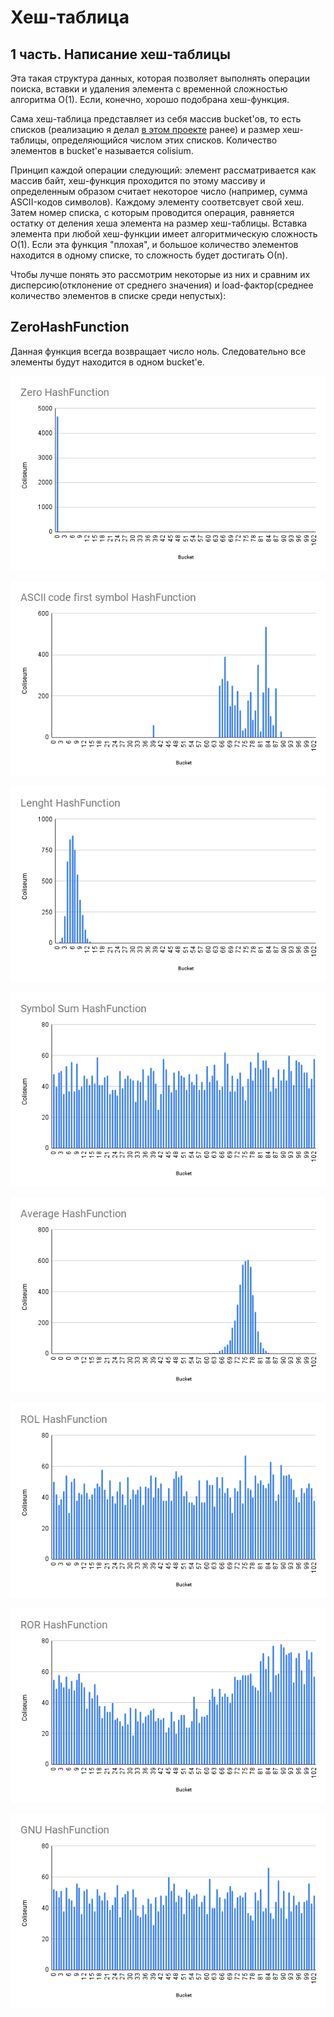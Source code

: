 #  Хеш-таблица
## 1 часть. Написание хеш-таблицы

Эта такая структура данных, которая позволяет выполнять операции поиска, вставки и удаления элемента с временной сложностью алгоритма O(1). Если, конечно, хорошо подобрана хеш-функция.

Сама хеш-таблица представляет из себя массив bucket'ов, то есть списков (реализацию я делал [в этом проекте](https://github.com/ask0later/List.git) ранее) и размер хеш-таблицы, определяющийся числом этих списков. Количество элементов в bucket'е называется colisium.

Принцип каждой операции следующий: элемент рассматривается как массив байт, хеш-функция проходится по этому массиву и определенным образом считает некоторое число (например, сумма ASCII-кодов символов). Каждому элементу соответсвует свой хеш. Затем номер списка, с которым проводится операция, равняется остатку от деления хеша элемента на размер хеш-таблицы. Вставка элемента при любой хеш-функции имеет алгоритмическую сложность О(1). Если эта функция "плохая", и большое количество элементов находится в одному списке, то сложность будет достигать О(n).



Чтобы лучше понять это рассмотрим некоторые из них и сравним их дисперсию(отклонение от среднего значения) и load-фактор(среднее количество элементов в списке среди непустых):

## ZeroHashFunction
Данная функция всегда возвращает число ноль. Следовательно все элементы будут находится в одном bucket'е.

![zero_hash](https://github.com/ask0later/hash_table/blob/1f4f591cee359f590a712a751f5bc399fa4e8812/image/Zero_HashFunction.png)




![first_symbol_hash](https://github.com/ask0later/hash_table/blob/1f4f591cee359f590a712a751f5bc399fa4e8812/image/ASCII_code_first_symbol_HashFunction.png)

![lenght_hash](https://github.com/ask0later/hash_table/blob/1f4f591cee359f590a712a751f5bc399fa4e8812/image/Lenght_HashFunction.png)

![sum_hash](https://github.com/ask0later/hash_table/blob/1f4f591cee359f590a712a751f5bc399fa4e8812/image/Symbol_Sum_HashFunction.png)

![average_hash](https://github.com/ask0later/hash_table/blob/b482ea65fe5d105a4e427337b9f87878191b21fd/image/Average_HashFunction.png)

![rol_hash](https://github.com/ask0later/hash_table/blob/1f4f591cee359f590a712a751f5bc399fa4e8812/image/ROL_HashFunction.png)

![ror_hash](https://github.com/ask0later/hash_table/blob/1f4f591cee359f590a712a751f5bc399fa4e8812/image/ROR_HashFunction.png)

![gnu_hash](https://github.com/ask0later/hash_table/blob/1f4f591cee359f590a712a751f5bc399fa4e8812/image/GNU_HashFunction.png)